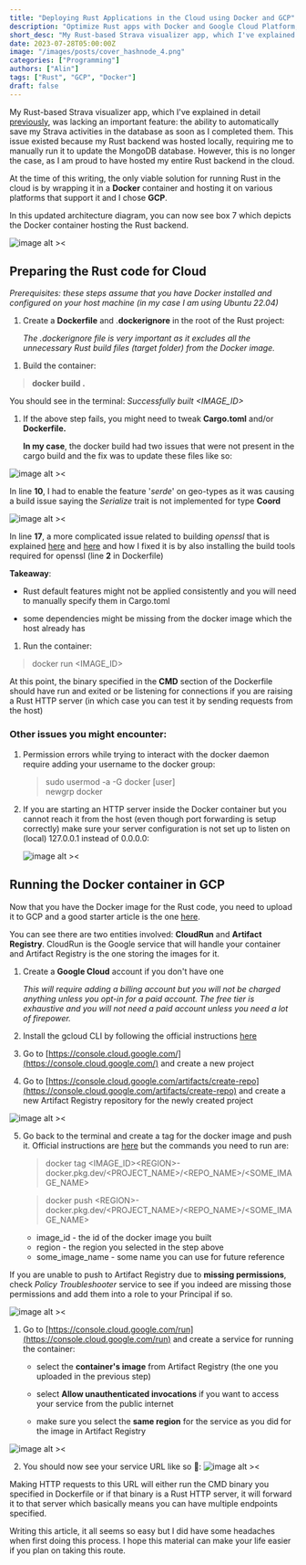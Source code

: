 ```yaml
---
title: "Deploying Rust Applications in the Cloud using Docker and GCP"
description: "Optimize Rust apps with Docker and Google Cloud Platform; deploy Rust backend in the cloud, prepare code, and run Docker containers seamlessly on GCP"
short_desc: "My Rust-based Strava visualizer app, which I've explained in detail previously, was lacking an important feature: the ability to automatically save my Strava activities"
date: 2023-07-28T05:00:00Z
image: "/images/posts/cover_hashnode_4.png"
categories: ["Programming"]
authors: ["Alin"]
tags: ["Rust", "GCP", "Docker"]
draft: false
---
```

My Rust-based Strava visualizer app, which I've explained in detail [previously](./mapping-all-my-sports-activities-using-rust-leafletjs-and-openai), was lacking an important feature: the ability to automatically save my Strava activities in the database as soon as I completed them. This issue existed because my Rust backend was hosted locally, requiring me to manually run it to update the MongoDB database. However, this is no longer the case, as I am proud to have hosted my entire Rust backend in the cloud.

At the time of this writing, the only viable solution for running Rust in the cloud is by wrapping it in a **Docker** container and hosting it on various platforms that support it and I chose **GCP**.

In this updated architecture diagram, you can now see box 7 which depicts the Docker container hosting the Rust backend.

![image alt ><](/images/posts/7f100cfe-27dc-49d7-abeb-a08edfe70113.avif)

## Preparing the Rust code for Cloud

*Prerequisites: these steps assume that you have Docker installed and configured on your host machine (in my case I am using Ubuntu 22.04)*

1. Create a **Dockerfile** and .**dockerignore** in the root of the Rust project:
    
    *The .dockerignore file is very important as it excludes all the unnecessary Rust build files (target folder) from the Docker image.*
    
<script src="https://gist.github.com/24rush/e0e15cbc31659b7df69231b46f94d8af.js"></script>

<script src="https://gist.github.com/24rush/ba29c73ee3cab9181dffec94f1fc62be.js"></script>

1. Build the container:
    

> **docker build .**

You should see in the terminal: *Successfully built <IMAGE_ID>*

1. If the above step fails, you might need to tweak **Cargo.toml** and/or **Dockerfile.**
    
    **In my case**, the docker build had two issues that were not present in the cargo build and the fix was to update these files like so:
    

![image alt ><](/images/posts/4df8ce79-db0b-4cd7-91e7-d33a6a6f3f53.avif)

In line **10**, I had to enable the feature '*serde*' on geo-types as it was causing a build issue saying the *Serialize* trait is not implemented for type **Coord**

![image alt ><](/images/posts/d2e9033c-b4f8-4b27-929b-302d3047b722.avif)

In line **17**, a more complicated issue related to building *openssl* that is explained [here](https://stackoverflow.com/questions/69412947/error-failed-to-run-custom-build-command-for-openssl-sys-v0-9-67) and [here](https://github.com/sfackler/rust-openssl/issues/1021) and how I fixed it is by also installing the build tools required for openssl (line **2** in Dockerfile)

**Takeaway**:

* Rust default features might not be applied consistently and you will need to manually specify them in Cargo.toml
    
* some dependencies might be missing from the docker image which the host already has
    

1. Run the container:
    

> docker run <IMAGE_ID>

At this point, the binary specified in the **CMD** section of the Dockerfile should have run and exited or be listening for connections if you are raising a Rust HTTP server (in which case you can test it by sending requests from the host)

### Other issues you might encounter:

1. Permission errors while trying to interact with the docker daemon require adding your username to the docker group:
    
    > sudo usermod -a -G docker \[user\]    
    > newgrp docker
    
2. If you are starting an HTTP server inside the Docker container but you cannot reach it from the host (even though port forwarding is setup correctly) make sure your server configuration is not set up to listen on (local) 127.0.0.1 instead of 0.0.0.0:
    
    ![image alt ><](/images/posts/6bc02b33-068b-44d0-8bd7-090f0380c112.avif)
    

## Running the Docker container in GCP

Now that you have the Docker image for the Rust code, you need to upload it to GCP and a good starter article is the one [here](https://cloud.google.com/blog/topics/developers-practitioners/lifecycle-container-cloud-run).

You can see there are two entities involved: **CloudRun** and **Artifact Registry**. CloudRun is the Google service that will handle your container and Artifact Registry is the one storing the images for it.

1. Create a **Google Cloud** account if you don't have one
    
    *This will require adding a billing account but you will not be charged anything unless you opt-in for a paid account. The free tier is exhaustive and you will not need a paid account unless you need a lot of firepower.*
    
2. Install the gcloud CLI by following the official instructions [here](https://cloud.google.com/sdk/docs/install#deb)
    
3. Go to [https://console.cloud.google.com/](https://console.cloud.google.com/) and create a new project
    
4. Go to [https://console.cloud.google.com/artifacts/create-repo](https://console.cloud.google.com/artifacts/create-repo) and create a new Artifact Registry repository for the newly created project
    

![image alt ><](/images/posts/3e22004a-2b2a-4192-a902-09af9df35611.avif)

5. Go back to the terminal and create a tag for the docker image and push it. Official instructions are [here](https://cloud.google.com/artifact-registry/docs/docker/pushing-and-pulling) but the commands you need to run are:
    
    > docker tag <IMAGE_ID>\<REGION\>-docker.pkg.dev/<PROJECT_NAME>/<REPO_NAME>/<SOME_IMAGE_NAME>

    > docker push \<REGION\>-docker.pkg.dev/<PROJECT_NAME>/<REPO_NAME>/<SOME_IMAGE_NAME>
    - image_id - the id of the docker image you built     
    - region - the region you selected in the step above     
    - some_image_name - some name you can use for future reference

If you are unable to push to Artifact Registry due to **missing permissions**, check *Policy Troubleshooter* service to see if you indeed are missing those permissions and add them into a role to your Principal if so.

![image alt ><](/images/posts/930c76c3-d4f6-4734-9737-c9e237cf2b59.avif)

1. Go to [https://console.cloud.google.com/run](https://console.cloud.google.com/run) and create a service for running the container:
    * select the **container's image** from Artifact Registry (the one you uploaded in the previous step)
        
    * select **Allow unauthenticated invocations** if you want to access your service from the public internet
        
    * make sure you select the **same region** for the service as you did for the image in Artifact Registry
        

![image alt ><](/images/posts/2f115a92-5d44-4a0e-8db8-e09ed034b248.avif)

2. You should now see your service URL like so 🎉:
    ![image alt ><](/images/posts/a31d9f7b-9b89-466f-bb03-74e3c17bc1f9.avif)
    

Making HTTP requests to this URL will either run the CMD binary you specified in Dockerfile or if that binary is a Rust HTTP server, it will forward it to that server which basically means you can have multiple endpoints specified.

Writing this article, it all seems so easy but I did have some headaches when first doing this process. I hope this material can make your life easier if you plan on taking this route.